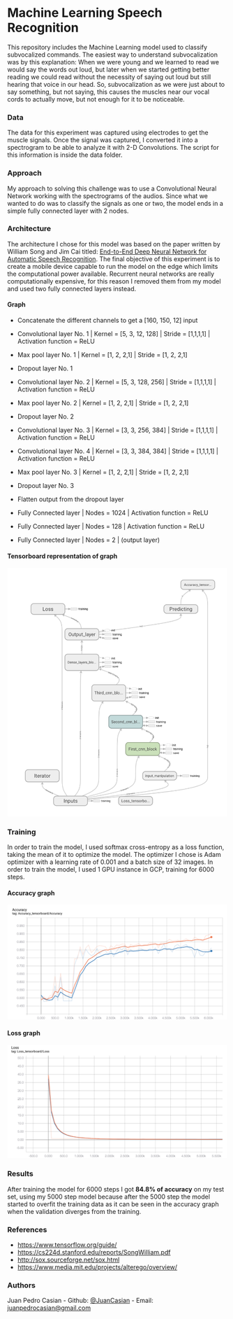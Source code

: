 # Machine Learning Speech Recognition
This repository includes the Machine Learning model used to classify subvocalized commands. The easiest way to understand subvocalization was by this explanation: When we were young and we learned to read we would say the words out loud, but later when we started getting better reading we could read without the necessity of saying out loud but still hearing that voice in our head. So, subvocalization as we were just about to say something, but not saying, this causes the muscles near our vocal cords to actually move, but not enough for it to be noticeable. 

### Data
The data for this experiment was captured using electrodes to get the muscle signals. Once the signal was captured, I converted it into a spectrogram to be able to analyze it with 2-D Convolutions. The script for this information is inside the data folder. 

### Approach
My approach to solving this challenge was to use a Convolutional Neural Network working with the spectrograms of the audios. Since what we wanted to do was to classify the signals as one or two, the model ends in a simple fully connected layer with 2 nodes.

### Architecture
The architecture I chose for this model was based on the paper written by William Song and Jim Cai titled: [End-to-End Deep Neural Network for Automatic
Speech Recognition](https://cs224d.stanford.edu/reports/SongWilliam.pdf). 
The final objective of this experiment is to create a mobile device capable to run the model on the edge which limits the computational power available. Recurrent neural networks are really computationally expensive, for this reason I removed them from my model and used two fully connected layers instead. 
#### Graph
- Concatenate the different channels to get a [160, 150, 12] input
- Convolutional layer No. 1 | Kernel = [5, 3, 12, 128] | Stride = [1,1,1,1] | Activation function = ReLU
- Max pool layer No. 1 | Kernel = [1, 2, 2,1] | Stride = [1, 2, 2,1]
- Dropout layer No. 1

- Convolutional layer No. 2 | Kernel = [5, 3, 128, 256] | Stride = [1,1,1,1] | Activation function = ReLU
- Max pool layer No. 2 | Kernel = [1, 2, 2,1] | Stride = [1, 2, 2,1]
- Dropout layer No. 2

- Convolutional layer No. 3 | Kernel = [3,  3,  256, 384] | Stride = [1,1,1,1] | Activation function = ReLU
-  Convolutional layer No. 4 | Kernel = [3,  3, 384, 384] | Stride = [1,1,1,1] | Activation function = ReLU
- Max pool layer No. 3 | Kernel = [1, 2, 2,1] | Stride = [1, 2, 2,1]
- Dropout layer No. 3

- Flatten output from the dropout layer
- Fully Connected layer | Nodes = 1024 | Activation function = ReLU
- Fully Connected layer | Nodes = 128 | Activation function = ReLU
- Fully Connected layer | Nodes = 2 | (output layer)

#### Tensorboard representation of graph
![Model Graph](res/Model-Graph.png)

### Training
In order to train the model, I used softmax cross-entropy as a loss function, taking the mean of it to optimize the model. The optimizer I chose is Adam optimizer with a learning rate of 0.001 and a batch size of 32 images. In order to train the model, I used 1 GPU instance in GCP, training for 6000 steps. 

#### Accuracy graph
![Accuracy](res/Model-Accuracy.png)
#### Loss graph
![Loss](res/Model-Loss.png)
### Results
After training the model for 6000 steps I got **84.8% of accuracy** on my test set, using my 5000 step model because after the 5000 step the model started to overfit the training data as it can be seen in the accuracy graph when the validation diverges from the training. 

### References
- https://www.tensorflow.org/guide/
- https://cs224d.stanford.edu/reports/SongWilliam.pdf
- http://sox.sourceforge.net/sox.html
- https://www.media.mit.edu/projects/alterego/overview/

### Authors
Juan Pedro Casian - Github: [@JuanCasian](https://github.com/JuanCasian) - Email: juanpedrocasian@gmail.com
